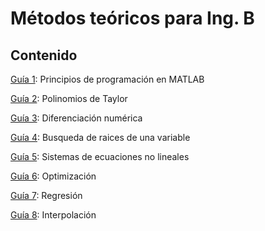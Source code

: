 # Métodos teóricos para Ing. B

## Contenido
[Guía 1](<./Guia 1/>): Principios de programación en MATLAB

[Guía 2](<./Guia 2/>): Polinomios de Taylor

[Guía 3](<./Guia 3/>): Diferenciación numérica

[Guía 4](<./Guia 4/>): Busqueda de raices de una variable

[Guía 5](<./Guia 5/>): Sistemas de ecuaciones no lineales

[Guía 6](<./Guia 6/>): Optimización

[Guía 7](<./Guia 7/>): Regresión

[Guía 8](<./Guia 8/>): Interpolación